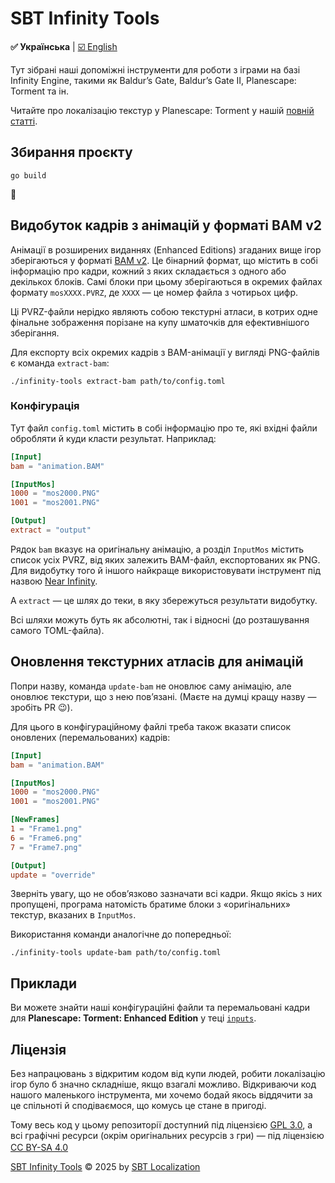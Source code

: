 <!--
SPDX-FileCopyrightText: © 2025 SBT Localization https://sbt.localization.com.ua
SPDX-FileContributor: Serhii Olendarenko <sergey.olendarenko@gmail.com>

SPDX-License-Identifier: GPL-3.0-only
-->

# SBT Infinity Tools

**✅ Українська** | [☑️ English](./README.en.md)

Тут зібрані наші допоміжні інструменти для роботи з іграми на базі Infinity Engine, такими як Baldur’s Gate, Baldur’s Gate II, Planescape: Torment та ін.

Читайте про локалізацію текстур у Planescape: Torment у нашій [повній статті](https://sbt.localization.com.ua/article/lokalizatsiia-tekstur-u-planescape-torment).

## Збирання проєкту

```
go build
```
🙂

## Видобуток кадрів з анімацій у форматі BAM v2

Анімації в розширених виданнях (Enhanced Editions) згаданих вище ігор зберігаються у форматі [BAM v2](https://gibberlings3.github.io/iesdp/file_formats/ie_formats/bam_v2.htm). Це бінарний формат, що містить в собі інформацію про кадри, кожний з яких складається з одного або декількох блоків. Самі блоки при цьому зберігаються в окремих файлах формату `mosXXXX.PVRZ`, де `XXXX` — це номер файла з чотирьох цифр.

Ці PVRZ-файли нерідко являють собою текстурні атласи, в котрих одне фінальне зображення порізане на купу шматочків для ефективнішого зберігання. 

Для експорту всіх окремих кадрів з BAM-анімації у вигляді PNG-файлів є команда `extract-bam`:
```
./infinity-tools extract-bam path/to/config.toml
```

### Конфігурація

Тут файл `config.toml` містить в собі інформацію про те, які вхідні файли обробляти й куди класти результат. Наприклад:
```toml
[Input]
bam = "animation.BAM"

[InputMos]
1000 = "mos2000.PNG"
1001 = "mos2001.PNG"

[Output]
extract = "output"
```
Рядок `bam` вказує на оригінальну анімацію, а розділ `InputMos` містить список усіх PVRZ, від яких залежить BAM-файл, експортованих як PNG. Для видобутку того й іншого найкраще використовувати інструмент під назвою [Near Infinity](https://github.com/NearInfinityBrowser/NearInfinity/wiki).

А `extract` — це шлях до теки, в яку збережуться результати видобутку.

Всі шляхи можуть буть як абсолютні, так і відносні (до розташування самого TOML-файла).

## Оновлення текстурних атласів для анімацій

Попри назву, команда `update-bam` не оновлює саму анімацію, але оновлює текстури, що з нею повʼязані. (Маєте на думці кращу назву — зробіть PR 😉).

Для цього в конфігураційному файлі треба також вказати список оновлених (перемальованих) кадрів:
```toml
[Input]
bam = "animation.BAM"

[InputMos]
1000 = "mos2000.PNG"
1001 = "mos2001.PNG"

[NewFrames]
1 = "Frame1.png"
6 = "Frame6.png"
7 = "Frame7.png"

[Output]
update = "override"
```

Зверніть увагу, що не обовʼязково зазначати всі кадри. Якщо якісь з них пропущені, програма натомість братиме блоки з «оригінальних» текстур, вказаних в `InputMos`.

Використання команди аналогічне до попередньої:
```
./infinity-tools update-bam path/to/config.toml
```

## Приклади

Ви можете знайти наші конфігураційні файли та перемальовані кадри для **Planescape: Torment: Enhanced Edition** у теці [`inputs`](./inputs/).

## Ліцензія

Без напрацювань з відкритим кодом від купи людей, робити локалізацію ігор було б значно складніше, якщо взагалі можливо. Відкриваючи код нашого маленького інструмента, ми хочемо бодай якось віддячити за це спільноті й сподіваємося, що комусь це стане в пригоді.

Тому весь код у цьому репозиторії доступний під ліцензією [GPL 3.0](./LICENSES/GPL-3.0-only.txt), а всі графічні ресурси (окрім оригінальних ресурсів з гри) — під ліцензією <a href="https://creativecommons.org/licenses/by-sa/4.0/">CC BY-SA 4.0</a>&nbsp;<img src="https://mirrors.creativecommons.org/presskit/icons/cc.svg" alt="" width="16px" height="16px"><img src="https://mirrors.creativecommons.org/presskit/icons/by.svg" alt="" width="16px" height="16px"><img src="https://mirrors.creativecommons.org/presskit/icons/sa.svg" alt="" width="16px" height="16px">

<a href="https://github.com/sbtlocalization/infinity-tools">SBT Infinity Tools</a> © 2025 by <a href="https://sbt.localization.com.ua">SBT Localization</a>
